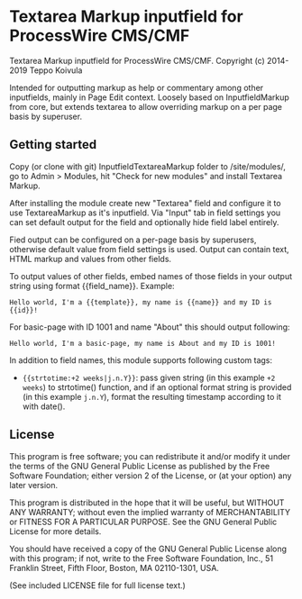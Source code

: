Textarea Markup inputfield for ProcessWire CMS/CMF
==================================================

Textarea Markup inputfield for ProcessWire CMS/CMF.
Copyright (c) 2014-2019 Teppo Koivula

Intended for outputting markup as help or commentary among other inputfields,
mainly in Page Edit context. Loosely based on InputfieldMarkup from core, but
extends textarea to allow overriding markup on a per page basis by superuser.

## Getting started

Copy (or clone with git) InputfieldTextareaMarkup folder to /site/modules/, go
to Admin > Modules, hit "Check for new modules" and install Textarea Markup.

After installing the module create new "Textarea" field and configure it to use
TextareaMarkup as it's inputfield. Via "Input" tab in field settings you can
set default output for the field and optionally hide field label entirely.

Fied output can be configured on a per-page basis by superusers, otherwise
default value from field settings is used. Output can contain text, HTML
markup and values from other fields.

To output values of other fields, embed names of those fields in your output
string using format {{field_name}}. Example:

`Hello world, I'm a {{template}}, my name is {{name}} and my ID is {{id}}!`

For basic-page with ID 1001 and name "About" this should output following:

`Hello world, I'm a basic-page, my name is About and my ID is 1001!`

In addition to field names, this module supports following custom tags:

- `{{strtotime:+2 weeks|j.n.Y}}`: pass given string (in this example `+2 weeks`)
  to strtotime() function, and if an optional format string is provided (in this
  example `j.n.Y`), format the resulting timestamp according to it with date().

## License

This program is free software; you can redistribute it and/or
modify it under the terms of the GNU General Public License
as published by the Free Software Foundation; either version 2
of the License, or (at your option) any later version.

This program is distributed in the hope that it will be useful,
but WITHOUT ANY WARRANTY; without even the implied warranty of
MERCHANTABILITY or FITNESS FOR A PARTICULAR PURPOSE.  See the
GNU General Public License for more details.

You should have received a copy of the GNU General Public License
along with this program; if not, write to the Free Software
Foundation, Inc., 51 Franklin Street, Fifth Floor, Boston, MA  02110-1301, USA.

(See included LICENSE file for full license text.)
